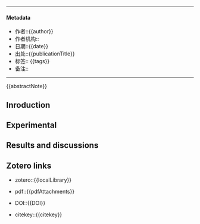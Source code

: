 ***
#### Metadata
- 作者::{{author}}
- 作者机构:: 
- 日期::{{date}}
- 出处::{{publicationTitle}} 
- 标签:: {{tags}}
- 备注:: 
***

{{abstractNote}}

## Inroduction

## Experimental

## Results and discussions

## Zotero links

- zotero::{{localLibrary}}

- pdf::{{pdfAttachments}}

- DOI::{{DOI}}

- citekey::{{citekey}}